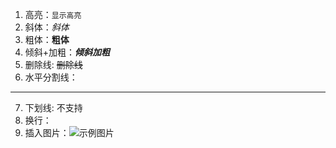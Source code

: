 1. 高亮：`显示高亮`
2. 斜体：*斜体*
3. 粗体：**粗体**
4. 倾斜+加粗：***倾斜加粗***
5. 删除线: ~~删除线~~
6. 水平分割线：
---
7. 下划线: 不支持
8. 换行：<br>
9. 插入图片：![示例图片](Image\Capture.PNG])


